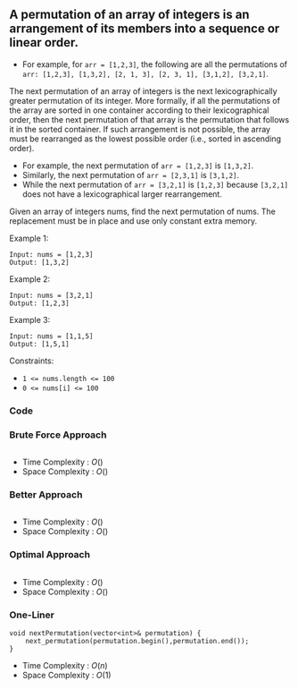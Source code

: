 ## A permutation of an array of integers is an arrangement of its members into a sequence or linear order.

- For example, for `arr = [1,2,3]`, the following are all the permutations of `arr: [1,2,3], [1,3,2], [2, 1, 3], [2, 3, 1], [3,1,2], [3,2,1]`.

The next permutation of an array of integers is the next lexicographically greater permutation of its integer. More formally, if all the permutations of the array are sorted in one container according to their lexicographical order, then the next permutation of that array is the permutation that follows it in the sorted container. If such arrangement is not possible, the array must be rearranged as the lowest possible order (i.e., sorted in ascending order).

- For example, the next permutation of `arr = [1,2,3]` is `[1,3,2]`.
- Similarly, the next permutation of `arr = [2,3,1]` is `[3,1,2]`.
- While the next permutation of `arr = [3,2,1]` is `[1,2,3]` because `[3,2,1]` does not have a lexicographical larger rearrangement.

Given an array of integers nums, find the next permutation of nums.
The replacement must be in place and use only constant extra memory.

Example 1:
```
Input: nums = [1,2,3]
Output: [1,3,2]
```
Example 2:
```
Input: nums = [3,2,1]
Output: [1,2,3]
```
Example 3:
```
Input: nums = [1,1,5]
Output: [1,5,1]
```

Constraints:
- `1 <= nums.length <= 100`
- `0 <= nums[i] <= 100`

### Code
### Brute Force Approach
```

```
- Time Complexity : $O()$
- Space Complexity : $O()$

### Better Approach
```

```
- Time Complexity : $O()$
- Space Complexity : $O()$

### Optimal Approach
```

```
- Time Complexity : $O()$
- Space Complexity : $O()$

### One-Liner
```
void nextPermutation(vector<int>& permutation) {
    next_permutation(permutation.begin(),permutation.end());
}
```
- Time Complexity : $O(n)$
- Space Complexity : $O(1)$